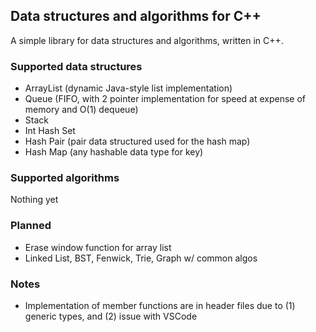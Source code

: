 ## Data structures and algorithms for C++

A simple library for data structures and algorithms, written in C++.

### Supported data structures
- ArrayList (dynamic Java-style list implementation)
- Queue (FIFO, with 2 pointer implementation for speed at expense of memory and O(1) dequeue)
- Stack
- Int Hash Set
- Hash Pair (pair data structured used for the hash map)
- Hash Map (any hashable data type for key)

### Supported algorithms
Nothing yet

### Planned
- Erase window function for array list
-  Linked List, BST, Fenwick, Trie, Graph w/ common algos

### Notes
- Implementation of member functions are in header files due to (1) generic types, and (2) issue with VSCode
